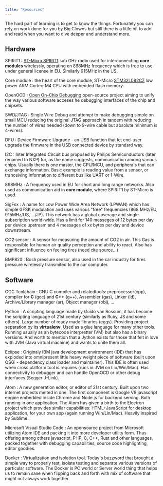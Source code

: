 ```yaml
---
title: "Resources"
---
```


The hard part of learning is to get to know the things. Fortunately you can rely on work done for you by Big Clowns but still there is a little bit to add and read when you want to dive deeper and
understand more.

## Hardware

SPIRIT1
: [ST-Micro SPIRIT1](http://www.st.com/en/wireless-connectivity/spirit1.html) sub GHz radio used for interconnecting **core modules** wirelessly, operating on 868MHz frequency which is free to use under general license in EU. Similarly 915MHz in the US.


Core module
: the heart of the core module, ST-Micro [STM32L082CZ](http://www.st.com/en/microcontrollers/stm32l083cz.html) low power ARM Cortex-M4 CPU with embedded flash memory.

OpenOCD
: [Open On-Chip Debugging](http://openocd.org/) open-source project aiming to unify the way various software acceses he debugging interfaces of the chip and chipsets.

SWD/JTAG
: Single Wire Debug and attempt to make debugging simple on small MCU reducing the original JTAG approach in tandem with reducing the number of wires needed (down to 9-wire cable but absolute minimum is 4-wires).

DFU
: Device Firmware Upgrade - an USB function that let end-user upgrade the firmware in the USB connected device by standard way.

I2C
: Inter Integrated Circuit bus proposed by Philips Semiconductors (later renamed to NXP) for, as the name suggests, communication among various chips. Usually there is one master, the CPU/MCU, and peripherals that can exchange information. Basic example is reading value from a sensor, or tranceiving information to different bus like UART or 1-Wire.

868MHz
: A frequency used in EU for short and long range networks. Also used as communication aid in **core module**, where SPIRIT1 by ST-Micro is used.

SigFox
: A name for Low Power Wide Area Network (LPWAN) which has simple GFSK modulation and uses various "free" frequencies (868 MHz/EU, 915MHz/US, .../JP). This network has a global coverage and single subscription world-wide. Has a limit for 140 messeges of 12 bytes per day per device upstream and 4 messages of xx bytes per day and device downstream.

CO2 sensor
: A sensor for measuring the amount of CO2 in air. This Gas is responsible for human air quality perception and ability to react. Also has significant influence on feeling tires (need cite source...)

BMP820
: Bosh pressure sensor, also used in the car industry for tires pressure wirelessly transmited to the car computer.

## Software

GCC Toolchain
: GNU C compiler and relatedtools: preprocessor(cpp), compiler for **C** (gcc) and **C++** (g++), Assembler (gas), Linker (ld), Archive/Library manager (ar), Object manager (obj), ... 

Python
: A scripting language made by Guido van Rossum, it has become the scripting language of 21st century (similarly as Ruby, JS and some others). Large number of ready made libraries (eggs). Providing project separation by its **virtualenv**. Used as a glue language for many other tools. Running usually as an bytecode interpretter (VM) but also has a binary versions. And worth to mention that a Jython exists for those that felt in love with JVM (Java virtual machine) and wants to unite them all.

Eclipse
: Originaly IBM java development environment (IDE) that has exploded into omnipresent little heavy weight piece of software (built upon OSGi - dependency class loader and maintainer). This IDE is often used when cross platform tool is requires (runs in JVM on Lin/Win/Mac). Has connectivity to debugger and can handle OpenOCD or other debug interfaces (Segger J-Link).

Atom
: A new generation editor, or editor of 21st century. Built upon two internet projects melted in one. The first component is Google V8 javascript engine embedded inside Chrome and Node.js for backend serving. Both running in one application. The Atom has given a birth to the Electron project which provides similar capabilities: HTML+JavaScript for desktop application, for your own app (again running Win/Lin/Mac). Heavily inspired by Sublime.

Microsoft Visual Studio Code
: An opensource project from Microsoft utilizing Atom IDE and packing it into more developer utility form. Thus offering among others javascript, PHP, C, C++, Rust and other languages, packed together with debugging capabilities, source code highlighting, editor goodies.

Docker
: Virtualization and isolation tool. Today's buzzword that brought a simple way to properly test, isolate testing and separate various versions of particular software. The Docker is PC world or Server world thing that helps us to remain sane when flipping back and forth with mix of software that might not always work together.
